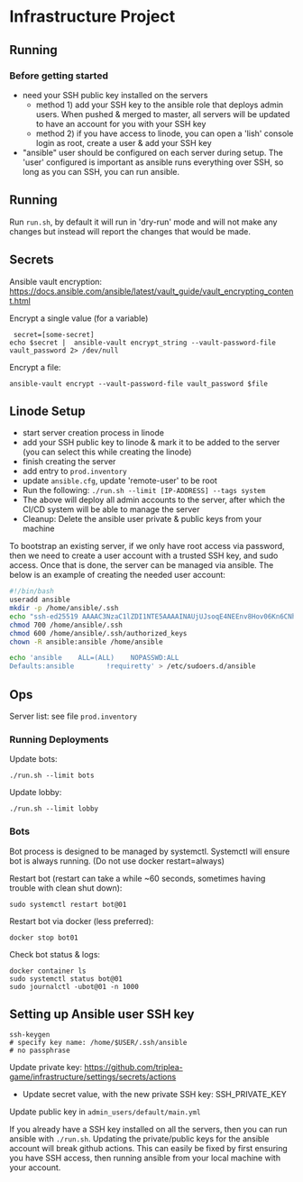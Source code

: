 # Infrastructure Project


## Running

### Before getting started

- need your SSH public key installed on the servers
   - method 1) add your SSH key to the ansible role that deploys
      admin users. When pushed & merged to master, all servers will
      be updated to have an account for you with your SSH key
   - method 2) if you have access to linode, you can open a 'lish' console
      login as root, create a user & add your SSH key
- "ansible" user should be configured on each server during setup.
  The 'user' configured is important as ansible runs everything over
  SSH, so long as you can SSH, you can run ansible. 

## Running

Run `run.sh`, by default it will run in 'dry-run' mode and will not make any
changes but instead will report the changes that would be made.


## Secrets

Ansible vault encryption: https://docs.ansible.com/ansible/latest/vault_guide/vault_encrypting_content.html

Encrypt a single value (for a variable)
```
 secret=[some-secret]
echo $secret |  ansible-vault encrypt_string --vault-password-file vault_password 2> /dev/null
```

Encrypt a file:
```
ansible-vault encrypt --vault-password-file vault_password $file
```

## Linode Setup

- start server creation process in linode
- add your SSH public key to linode & mark it to be added to the server (you can select this while creating the linode)
- finish creating the server
- add entry to `prod.inventory`
- update `ansible.cfg`, update 'remote-user' to be root
- Run the following: `./run.sh --limit [IP-ADDRESS] --tags system`
- The above will deploy all admin accounts to the server, after which the CI/CD system will be able to manage the server
- Cleanup: Delete the ansible user private & public keys from your machine


To bootstrap an existing server, if we only have root access via password, then we need to create a user account with
a trusted SSH key, and sudo access. Once that is done, the server can be managed via ansible. The below is an example
of creating the needed user account:
```bash
#!/bin/bash
useradd ansible
mkdir -p /home/ansible/.ssh
echo "ssh-ed25519 AAAAC3NzaC1lZDI1NTE5AAAAINAUjUJsoqE4NEEnv8Hov06Kn6CNhSDheGRxm7HbLaG9 ansible@triplea" > /home/ansible/.ssh/authorized_keys
chmod 700 /home/ansible/.ssh
chmod 600 /home/ansible/.ssh/authorized_keys
chown -R ansible:ansible /home/ansible

echo 'ansible    ALL=(ALL)    NOPASSWD:ALL
Defaults:ansible        !requiretty' > /etc/sudoers.d/ansible
```


## Ops


Server list: see file `prod.inventory`


### Running Deployments

Update bots:
```
./run.sh --limit bots
```

Update lobby:
```
./run.sh --limit lobby
```



### Bots

Bot process is designed to be managed by systemctl. Systemctl will ensure bot is always running.
(Do not use docker restart=always)


Restart bot (restart can take a while ~60 seconds, sometimes having trouble with clean shut down):
```
sudo systemctl restart bot@01
```

Restart bot via docker (less preferred):
```
docker stop bot01
```

Check bot status & logs:
```
docker container ls
sudo systemctl status bot@01
sudo journalctl -ubot@01 -n 1000
```

## Setting up Ansible user SSH key

```
ssh-keygen
# specify key name: /home/$USER/.ssh/ansible
# no passphrase
```

Update private key: https://github.com/triplea-game/infrastructure/settings/secrets/actions
  - Update secret value, with the new private SSH key: SSH_PRIVATE_KEY

Update public key in `admin_users/default/main.yml`

If you already have a SSH key installed on all the servers, then you can run ansible
with `./run.sh`. Updating the private/public keys for the ansible account will break
github actions. This can easily be fixed by first ensuring you have SSH access,
then running ansible from your local machine with your account.
